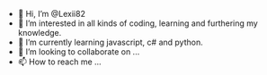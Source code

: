 - 👋 Hi, I’m @Lexii82
- 👀 I’m interested in all kinds of coding, learning and furthering my knowledge.
- 🌱 I’m currently learning javascript, c# and python.
- 💞️ I’m looking to collaborate on ...
- 📫 How to reach me ...

<!---
Lexii82/Lexii82 is a ✨ special ✨ repository because its `README.md` (this file) appears on your GitHub profile.
You can click the Preview link to take a look at your changes.
--->
